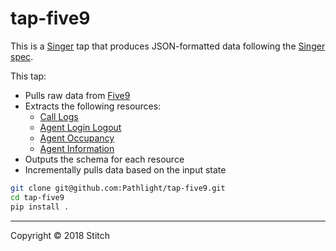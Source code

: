 # tap-five9

This is a [Singer](https://singer.io) tap that produces JSON-formatted data
following the [Singer
spec](https://github.com/singer-io/getting-started/blob/master/docs/SPEC.md#singer-specification).

This tap:

- Pulls raw data from [Five9](https://www.five9.com/)
- Extracts the following resources:
  - [Call Logs](https://webapps.five9.com/assets/files/for_customers/documentation/vcc-applications/reporting/dashboard-reporting-users-guide.pdf#Call%20Log%20Reports)
  - [Agent Login Logout](https://webapps.five9.com/assets/files/for_customers/documentation/vcc-applications/reporting/dashboard-reporting-users-guide.pdf#Agent%20Reports)
  - [Agent Occupancy](https://webapps.five9.com/assets/files/for_customers/documentation/vcc-applications/reporting/dashboard-reporting-users-guide.pdf#Agent%20Reports)
  - [Agent Information](https://webapps.five9.com/assets/files/for_customers/documentation/vcc-applications/reporting/dashboard-reporting-users-guide.pdf#Agent%20Reports)
- Outputs the schema for each resource
- Incrementally pulls data based on the input state

```bash
git clone git@github.com:Pathlight/tap-five9.git
cd tap-five9
pip install .
```

---

Copyright &copy; 2018 Stitch
